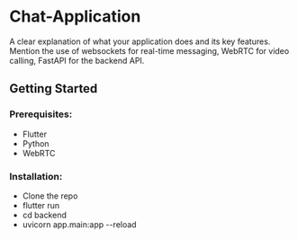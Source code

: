 # Chat-Application
A clear explanation of what your application does and its key features. Mention the use of websockets for real-time messaging, WebRTC for video calling, FastAPI for the backend API.


## Getting Started

### Prerequisites:
- Flutter
- Python
- WebRTC

### Installation:
- Clone the repo
- flutter run
- cd backend
- uvicorn app.main:app --reload